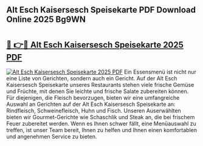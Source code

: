 ## Alt Esch Kaisersesch Speisekarte PDF Download Online 2025 Bg9WN

# <h2><a href="http://gc8gdj.nevu.top/?p=Alt+Esch+Kaisersesch+Speisekarte">🔗 👉🔴 Alt Esch Kaisersesch Speisekarte 2025 PDF</a></h2>

[![Alt Esch Kaisersesch Speisekarte 2025 PDF](https://i.imgur.com/dBaPXMq.png)](http://gc8gdj.nevu.top/?p=Alt+Esch+Kaisersesch+Speisekarte)
Ein Essensmenü ist nicht nur eine Liste von Gerichten, sondern auch ein Gericht. Auf der Alt Esch Kaisersesch Speisekarte unseres Restaurants stehen viele frische Gemüse und Früchte, mit denen Sie leichte und frische Salate zubereiten können. Für diejenigen, die Fleisch bevorzugen, bieten wir eine umfangreiche Auswahl an Gerichten auf der Alt Esch Kaisersesch Speisekarte an: Rindfleisch, Schweinefleisch, Huhn und Fisch. Unseren Auserwählten bieten wir Gourmet-Gerichte wie Schaschlik und Steak an, die bei frischem Feuer zubereitet werden. Wenn es Ihnen schwer fällt, eine Menüauswahl zu treffen, ist unser Team bereit, Ihnen zu helfen und Ihnen einen komfortablen und angenehmen Service zu bieten.
